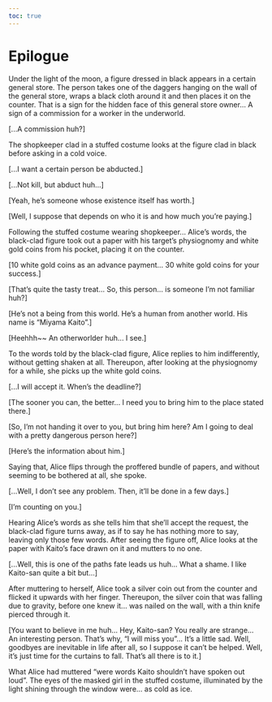 ```yaml
---
toc: true
---
```


# Epilogue

Under the light of the moon, a figure dressed in black appears in a certain
general store. The person takes one of the daggers hanging on the wall of the
general store, wraps a black cloth around it and then places it on the counter.
That is a sign for the hidden face of this general store owner... A sign of a
commission for a worker in the underworld.

[...A commission huh?]

The shopkeeper clad in a stuffed costume looks at the figure clad in black
before asking in a cold voice.

[...I want a certain person be abducted.]

[...Not kill, but abduct huh...]

[Yeah, he’s someone whose existence itself has worth.]

[Well, I suppose that depends on who it is and how much you’re paying.]

Following the stuffed costume wearing shopkeeper... Alice’s words, the
black-clad figure took out a paper with his target’s physiognomy and white gold
coins from his pocket, placing it on the counter.

[10 white gold coins as an advance payment... 30 white gold coins for your
success.]

[That’s quite the tasty treat... So, this person... is someone I’m not familiar
huh?]

[He’s not a being from this world. He’s a human from another world. His name is
“Miyama Kaito”.]

[Heehhh\~\~ An otherworlder huh... I see.]

To the words told by the black-clad figure, Alice replies to him indifferently,
without getting shaken at all. Thereupon, after looking at the physiognomy for a
while, she picks up the white gold coins.

[...I will accept it. When’s the deadline?]

[The sooner you can, the better... I need you to bring him to the place stated
there.]

[So, I’m not handing it over to you, but bring him here? Am I going to deal with
a pretty dangerous person here?]

[Here’s the information about him.]

Saying that, Alice flips through the proffered bundle of papers, and without
seeming to be bothered at all, she spoke.

[...Well, I don’t see any problem. Then, it’ll be done in a few days.]

[I’m counting on you.]

Hearing Alice’s words as she tells him that she’ll accept the request, the
black-clad figure turns away, as if to say he has nothing more to say, leaving
only those few words. After seeing the figure off, Alice looks at the paper with
Kaito’s face drawn on it and mutters to no one.

[...Well, this is one of the paths fate leads us huh... What a shame. I like
Kaito-san quite a bit but...]

After muttering to herself, Alice took a silver coin out from the counter and
flicked it upwards with her finger. Thereupon, the silver coin that was falling
due to gravity, before one knew it... was nailed on the wall, with a thin knife
pierced through it.

[You want to believe in me huh... Hey, Kaito-san? You really are strange... An
interesting person. That’s why, “I will miss you”... It’s a little sad. Well,
goodbyes are inevitable in life after all, so I suppose it can’t be helped.
Well, it’s just time for the curtains to fall. That’s all there is to it.]

What Alice had muttered “were words Kaito shouldn’t have spoken out loud”. The
eyes of the masked girl in the stuffed costume, illuminated by the light shining
through the window were... as cold as ice.
